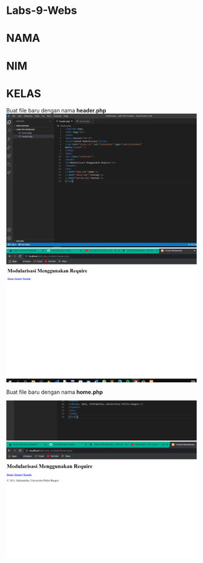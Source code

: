 # Labs-9-Webs

# NAMA
# NIM
# KELAS
Buat file baru dengan nama **header.php**<br>
![p](web/1.PNG)<br>
![p](web/2.PNG)<br>

Buat file baru dengan nama **home.php**<br>

![p](web/3.PNG)<br>
![p](web/4.PNG)<br>